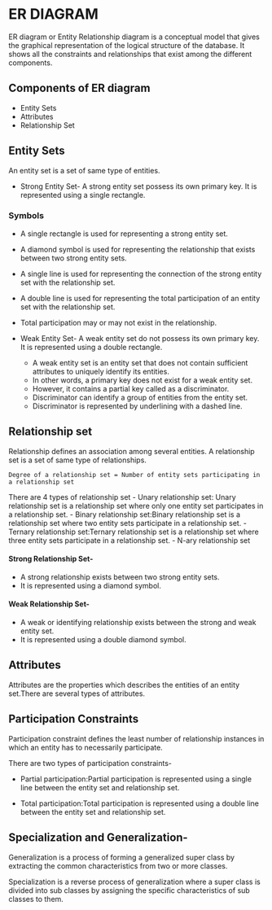 # ER DIAGRAM
ER diagram or Entity Relationship diagram is a conceptual model that gives the graphical representation of the logical structure of the database.
It shows all the constraints and relationships that exist among the different components.

## Components of ER diagram
  -  Entity Sets
  -  Attributes
  -  Relationship Set

## Entity Sets
An entity set is a set of same type of entities.

 - Strong Entity Set-
    A strong entity set possess its own primary key.
    It is represented using a single rectangle.
   
### Symbols
-  A single rectangle is used for representing a strong entity set.
-  A diamond symbol is used for representing the relationship that exists between two strong entity sets.
-  A single line is used for representing the connection of the strong entity set with the relationship set.
-  A double line is used for representing the total participation of an entity set with the relationship set.
-  Total participation may or may not exist in the relationship.

 - Weak Entity Set-
    A weak entity set do not possess its own primary key.
    It is represented using a double rectangle.
   
   - A weak entity set is an entity set that does not contain sufficient attributes to uniquely identify its entities.
   - In other words, a primary key does not exist for a weak entity set.
   - However, it contains a partial key called as a discriminator.
   - Discriminator can identify a group of entities from the entity set.
   - Discriminator is represented by underlining with a dashed line.

## Relationship set
   Relationship defines an association among several entities.
   A relationship set is a set of same type of relationships.

   ```
  Degree of a relationship set = Number of entity sets participating in a relationship set
  ```
 There are 4 types of relationship set
    - Unary relationship set: Unary relationship set is a relationship set where only one entity set participates in a relationship set.
    - Binary relationship set:Binary relationship set is a relationship set where two entity sets participate in a relationship set.
    - Ternary relationship set:Ternary relationship set is a relationship set where three entity sets participate in a relationship set.
    - N-ary relationship set
    
   #### Strong Relationship Set-

-    A strong relationship exists between two strong entity sets.
-    It is represented using a diamond symbol.

  #### Weak Relationship Set-
  
  - A weak or identifying relationship exists between the strong and weak entity set.
  - It is represented using a double diamond symbol.
    
## Attributes
Attributes are the properties which describes the entities of an entity set.There are several types of attributes.

## Participation Constraints
Participation constraint defines the least number of relationship instances in which an entity has to necessarily participate.

There are two types of participation constraints-
- Partial participation:Partial participation is represented using a single line between the entity set and relationship set.

- Total participation:Total participation is represented using a double line between the entity set and relationship set.

##  Specialization and Generalization-

  Generalization is a process of forming a generalized super class by extracting the common characteristics from two or more classes.
  
  Specialization is a reverse process of generalization where a super class is divided into sub classes by assigning the specific characteristics of sub classes to them.

    
